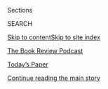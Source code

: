 <div id="app">

<div>

<div class="NYTAppHideMasthead css-zz1s19 e1suatyy0">

<div class="section css-ui9rw0 e1suatyy2">

<div class="css-11hrj97 er09x8g0">

<div class="css-6n7j50">

</div>

<span class="css-1dv1kvn">Sections</span>

<div class="css-10488qs">

<span class="css-1dv1kvn">SEARCH</span>

</div>

[Skip to content](#site-content)[Skip to site index](#site-index)

</div>

<div id="masthead-section-label" class="css-1fnb9ct eaxe0e00">

[The Book Review
Podcast](https://www.nytimes.com/column/book-review-podcast)

</div>

<div class="css-10698na e1huz5gh0">

</div>

</div>

<div id="masthead-bar-one" class="section hasLinks css-15hmgas e1csuq9d3">

<div class="css-uqyvli e1csuq9d0">

</div>

<div class="css-1uqjmks e1csuq9d1">

</div>

<div class="css-9e9ivx">

[](https://myaccount.nytimes.com/auth/login?response_type=cookie&client_id=vi)

</div>

<div class="css-1bvtpon e1csuq9d2">

[Today’s Paper](https://www.nytimes.com/section/todayspaper)

</div>

</div>

</div>

</div>

<div data-aria-hidden="false">

<div id="site-content" data-role="main">

<div id="top-wrapper" class="css-15p45cc eaca97t0" type="top">

<div id="top-slug" class="css-19x0jxb eaca97t1" hidden="">

Advertisement

</div>

[Continue reading the main
story](#after-top)

<div class="ad top-wrapper" style="text-align:center;height:100%;display:block;min-height:90px">

<div id="top" class="place-ad" data-position="top" data-size-key="top">

</div>

</div>

<div id="after-top">

</div>

</div>

<div id="collection-book-review-podcast" class="section css-15h4p1b e9abtgs0">

<div class="css-1j21atc e1svk9qx1">

<div class="css-fmiefx e1svk9qx2">

<div class="css-1hk7r2m eu54l5x0">

<div id="sponsor-wrapper" class="css-7a1pgi eaca97t0" type="sponsor" hidden="">

<div id="sponsor-slug" class="css-1l4mleb eaca97t1" hidden="">

Supported by

</div>

[Continue reading the main
story](#after-sponsor)

<div id="sponsor" class="ad sponsor-wrapper" style="text-align:left;height:100%;display:block">

</div>

<div id="after-sponsor">

</div>

</div>

</div>

### <span class="css-5xm8y ezz4tcd1">[Podcasts](/spotlight/podcasts)</span>

</div>

<div class="css-nfcc9b e1svk9qx3">

<div class="css-zpl4ow e1svk9qx7">

![avatar](https://static01.nyt.com/images/2018/03/27/books/book-review-album-art-v2/book-review-album-art-v2-thumbLarge-v2.jpg)

</div>

<div class="css-vl9dhg e1svk9qx5">

<div class="css-1nrhkj6 e1svk9qx6">

# The Book Review Podcast

<div class="follow-button-placeholder" data-collection-id="">

</div>

</div>

## <span>The podcast that takes you inside the literary world.  
[iTunes](https://itunes.apple.com/us/podcast/book-review/id120315179?mt=2) | [Google Play Music](https://play.google.com/music/listen?u=0#/ps/Iv6zeb5qwjtzjfbyo3vy5zny5ky)</span>

</div>

</div>

## <span>The podcast that takes you inside the literary world.  
[iTunes](https://itunes.apple.com/us/podcast/book-review/id120315179?mt=2) | [Google Play Music](https://play.google.com/music/listen?u=0#/ps/Iv6zeb5qwjtzjfbyo3vy5zny5ky)</span>

</div>

<div class="css-1rclpnj ekkqrpp0">

</div>

<div class="css-185go5a e1o5byef0">

<div class="css-15cbhtu">

  - [Latest](#stream-panel)
  - <span class="css-6n7j50">Search</span>
    <div class="control">
    <div class="label-container css-1dv1kvn">
    Search
    </div>
    <div class="css-wm4t3d">
    **<span id="clear-search-input" class="css-1dv1kvn">Clear this text
    input</span>
    </div>
    </div>
    <span class="css-1iovbfw"></span>

<div id="stream-panel" class="section css-8msx5b e1jz0cab1">

<div class="css-13mho3u">

1.  
    
    <div class="css-1cp3ece">
    
    <div class="css-1l4spti">
    
    [](/2020/07/31/books/review/podcast-twilight-democracy-anne-applebaum-eat-buddha-barbara-demick.html)
    
    <div class="css-79elbk">
    
    ![](https://static01.nyt.com/images/2020/07/31/books/31pod-cover/31pod-cover-thumbWide.jpg?quality=75&auto=webp&disable=upscale)
    
    </div>
    
    ## The ‘Seductive Lure’ of Authoritarianism
    
    Anne Applebaum discusses “Twilight of Democracy,” and Barbara Demick
    talks about “Eat the
    Buddha.”
    
    <div class="css-1nqbnmb ea5icrr0">
    
    </div>
    
    </div>
    
    <div class="css-1lc2l26 e1xfvim33">
    
    </div>
    
    </div>

2.  
    
    <div class="css-1cp3ece">
    
    <div class="css-1l4spti">
    
    [](/2020/07/24/books/review/podcast-colin-dickey-unexplained-miles-harvey-king-of-confidence.html)
    
    <div class="css-79elbk">
    
    ![](https://static01.nyt.com/images/2020/07/24/books/24pod-cover/24pod-cover-thumbWide.jpg?quality=75&auto=webp&disable=upscale)
    
    </div>
    
    ## The Yearning for the Unexplained
    
    Colin Dickey talks about “The Unidentified,” and Miles Harvey
    discusses “The King of
    Confidence.”
    
    <div class="css-1nqbnmb ea5icrr0">
    
    </div>
    
    </div>
    
    <div class="css-1lc2l26 e1xfvim33">
    
    </div>
    
    </div>

3.  
    
    <div class="css-1cp3ece">
    
    <div class="css-1l4spti">
    
    [](/2020/07/17/books/review/podcast-julian-zelizer-burning-down-house-newt-gingrich-notes-silencing-lacy-crawford.html)
    
    <div class="css-79elbk">
    
    ![](https://static01.nyt.com/images/2020/07/09/books/17podcover/17podcover-thumbWide-v2.png?quality=75&auto=webp&disable=upscale)
    
    </div>
    
    ## Newt Gingrich and the Dawn of an Era
    
    Julian E. Zelizer talks about “Burning Down the House,” and Lacy
    Crawford talks about “Notes on a
    Silencing.”
    
    <div class="css-1nqbnmb ea5icrr0">
    
    </div>
    
    </div>
    
    <div class="css-1lc2l26 e1xfvim33">
    
    </div>
    
    </div>

4.  
    
    <div class="css-1cp3ece">
    
    <div class="css-1l4spti">
    
    [](/2020/07/10/books/review/david-mitchell-utopia-avenue-daniel-mendelsohn-biggest-bluff-poker-maria-konnikova.html)
    
    <div class="css-79elbk">
    
    ![](https://static01.nyt.com/images/2020/07/06/books/review/00Mendelsohn-utopia/00Mendelsohn-utopia-thumbWide-v2.jpg?quality=75&auto=webp&disable=upscale)
    
    </div>
    
    ## David Mitchell’s Vast and Tangled Universe
    
    Daniel Mendelsohn discusses Mitchell’s career and new novel, “Utopia
    Avenue,” and Maria Konnikova talks about “The Biggest
    Bluff.”
    
    <div class="css-1nqbnmb ea5icrr0">
    
    </div>
    
    </div>
    
    <div class="css-1lc2l26 e1xfvim33">
    
    </div>
    
    </div>

5.  
    
    <div class="css-1cp3ece">
    
    <div class="css-1l4spti">
    
    [](/2020/07/03/books/review/podcast-jules-feiffer-smart-george-steve-inskeep-imperfect-union.html)
    
    <div class="css-79elbk">
    
    ![](https://static01.nyt.com/images/2020/07/03/books/03pod-cover/03pod-cover-thumbWide.jpg?quality=75&auto=webp&disable=upscale)
    
    </div>
    
    ## Jules Feiffer on His Long, Varied Career
    
    Feiffer talks about his new picture book and more, and Steve Inskeep
    discusses “Imperfect
    Union.”
    
    <div class="css-1nqbnmb ea5icrr0">
    
    </div>
    
    </div>
    
    <div class="css-1lc2l26 e1xfvim33">
    
    </div>
    
    </div>

6.  
    
    <div class="css-1cp3ece">
    
    <div class="css-1l4spti">
    
    [](/2020/06/26/books/review/podcast-richard-haass-world-brief-introduction.html)
    
    <div class="css-79elbk">
    
    ![](https://static01.nyt.com/images/2020/06/26/books/26pod-cover/26pod-cover-thumbWide.jpg?quality=75&auto=webp&disable=upscale)
    
    </div>
    
    ## A Short Guide to ‘The World’
    
    Richard Haass talks about his new primer on global affairs, and
    Abhrajyoti Chakraborty discusses translated
    novels.
    
    <div class="css-1nqbnmb ea5icrr0">
    
    </div>
    
    </div>
    
    <div class="css-1lc2l26 e1xfvim33">
    
    </div>
    
    </div>

7.  
    
    <div class="css-1cp3ece">
    
    <div class="css-1l4spti">
    
    [](/2020/06/18/books/review/andre-leon-talley-chiffon-trenches-claudia-rankine-jericho-brown-megha-majumdar-burning.html)
    
    <div class="css-79elbk">
    
    ![](https://static01.nyt.com/images/2020/06/18/books/18pod-cover/18pod-cover-thumbWide.jpg?quality=75&auto=webp&disable=upscale)
    
    </div>
    
    ## André Leon Talley on ‘The Chiffon Trenches’
    
    Talley talks about his new memoir; Claudia Rankine and Jericho Brown
    read new poems; and Megha Majumdar discusses her debut novel, “A
    Burning.”
    
    <div class="css-1nqbnmb ea5icrr0">
    
    </div>
    
    </div>
    
    <div class="css-1lc2l26 e1xfvim33">
    
    </div>
    
    </div>

8.  
    
    <div class="css-1cp3ece">
    
    <div class="css-1l4spti">
    
    [](/2020/06/12/books/review/podcast-stephen-fry-heroes-greek-myths.html)
    
    <div class="css-79elbk">
    
    ![](https://static01.nyt.com/images/2020/06/12/books/12pod-cover/12pod-cover-thumbWide.png?quality=75&auto=webp&disable=upscale)
    
    </div>
    
    ## Stephen Fry on Reimagining the Greek Myths
    
    Fry discusses “Heroes,” and Lauren Christensen and Andrew LaVallee
    talk about books on the subject of race and
    racism.
    
    <div class="css-1nqbnmb ea5icrr0">
    
    </div>
    
    </div>
    
    <div class="css-1lc2l26 e1xfvim33">
    
    </div>
    
    </div>

9.  
    
    <div class="css-1cp3ece">
    
    <div class="css-1l4spti">
    
    [](/2020/06/05/books/review/podcast-a-o-scott-wallace-stegner-sunny-days-david-kamp.html)
    
    <div class="css-79elbk">
    
    ![](https://static01.nyt.com/images/2020/06/07/books/review/05pod-art/00Scott_Americans_Stegner3-thumbWide.jpg?quality=75&auto=webp&disable=upscale)
    
    </div>
    
    ## A.O. Scott on the Work of Wallace Stegner
    
    Scott discusses his first in a series of essays about American
    writers, and David Kamp talks about “Sunny Days: The Children’s
    Television Revolution That Changed
    America.”
    
    <div class="css-1nqbnmb ea5icrr0">
    
    </div>
    
    </div>
    
    <div class="css-1lc2l26 e1xfvim33">
    
    </div>
    
    </div>

10. 
    
    <div class="css-1cp3ece">
    
    <div class="css-1l4spti">
    
    [](/2020/05/29/books/review/podcast-enemy-of-all-mankind-piracy-steven-johnson-stephen-king-gilbert-cruz.html)
    
    <div class="css-79elbk">
    
    ![](https://static01.nyt.com/images/2020/05/29/books/29podcast-cover/29podcast-cover-thumbWide.jpg?quality=75&auto=webp&disable=upscale)
    
    </div>
    
    ## A Manhunt on the 17th Century’s High Seas
    
    Steven Johnson talks about “Enemy of All Mankind,” and Gilbert Cruz
    offers a guide to Stephen King’s work.
    
    <div class="css-1nqbnmb ea5icrr0">
    
    </div>
    
    </div>
    
    <div class="css-1lc2l26 e1xfvim33">
    
    </div>
    
    </div>

<div class="css-13mho3u">

<div class="css-1t62hi8">

<div class="css-1stvaey">

Show
More

<div>

<div style="border:0;clip:rect(0 0 0 0);height:1px;margin:-1px;overflow:hidden;white-space:nowrap;padding:0;width:1px;position:absolute" data-role="log" data-aria-live="assertive">

</div>

<div style="border:0;clip:rect(0 0 0 0);height:1px;margin:-1px;overflow:hidden;white-space:nowrap;padding:0;width:1px;position:absolute" data-role="log" data-aria-live="assertive">

</div>

<div style="border:0;clip:rect(0 0 0 0);height:1px;margin:-1px;overflow:hidden;white-space:nowrap;padding:0;width:1px;position:absolute" data-role="log" data-aria-live="polite">

</div>

<div style="border:0;clip:rect(0 0 0 0);height:1px;margin:-1px;overflow:hidden;white-space:nowrap;padding:0;width:1px;position:absolute" data-role="log" data-aria-live="polite">

</div>

</div>

</div>

</div>

</div>

</div>

<div class="css-g6hk37 supplemental">

<div id="mid1-wrapper" class="css-10wkyv7 eaca97t0" type="lede">

<div id="mid1-slug" class="css-1tag3rd eaca97t1">

Advertisement

</div>

[Continue reading the main
story](#after-mid1)

<div id="mid1" class="ad mid1-wrapper" style="text-align:center;height:100%;display:block;min-height:250px">

</div>

<div id="after-mid1">

</div>

</div>

<div class="css-hftqp3 book-review-podcast-supplemental-promo">

Inside The New York Times Book Review began in 2006, and its entire
archive is available.

[Archive From 2006
to 2016](http://www.nytimes.com/ref/books/books-podcast-archive.html)

</div>

<div id="mktg-wrapper" class="css-oxle51 eaca97t0" type="mktg">

<div id="mktg-slug" class="css-1tag3rd eaca97t1">

Advertisement

</div>

[Continue reading the main
story](#after-mktg)

<div id="mktg" class="ad mktg-wrapper" style="text-align:center;height:100%;display:block">

</div>

<div id="after-mktg">

</div>

</div>

</div>

</div>

</div>

</div>

</div>

</div>

## Site Index

<div>

</div>

## Site Information Navigation

  - [© <span>2020</span> <span>The New York Times
    Company</span>](https://help.nytimes.com/hc/en-us/articles/115014792127-Copyright-notice)

<!-- end list -->

  - [NYTCo](https://www.nytco.com/)
  - [Contact
    Us](https://help.nytimes.com/hc/en-us/articles/115015385887-Contact-Us)
  - [Work with us](https://www.nytco.com/careers/)
  - [Advertise](https://nytmediakit.com/)
  - [T Brand Studio](http://www.tbrandstudio.com/)
  - [Your Ad
    Choices](https://www.nytimes.com/privacy/cookie-policy#how-do-i-manage-trackers)
  - [Privacy](https://www.nytimes.com/privacy)
  - [Terms of
    Service](https://help.nytimes.com/hc/en-us/articles/115014893428-Terms-of-service)
  - [Terms of
    Sale](https://help.nytimes.com/hc/en-us/articles/115014893968-Terms-of-sale)
  - [Site
    Map](https://spiderbites.nytimes.com)
  - [Help](https://help.nytimes.com/hc/en-us)
  - [Subscriptions](https://www.nytimes.com/subscription?campaignId=37WXW)

</div>

</div>
